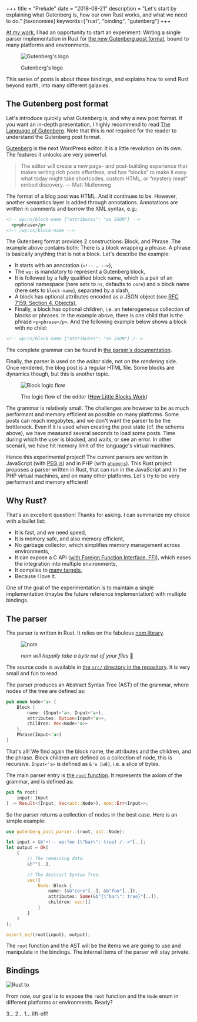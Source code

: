 +++
title = "Prelude"
date = "2018-08-21"
description = "Let's start by explaining what Gutenberg is, how our own Rust works, and what we need to do."
[taxonomies]
keywords=["rust", "binding", "gutenberg"]
+++

[At my work](https://automattic.com/), I had an opportunity to start an
experiment: Writing a single parser implementation in Rust for [the new
Gutenberg post format](https://github.com/WordPress/gutenberg), bound to
many platforms and environments.

<figure>

  ![Gutenberg's logo](./gutenberg.png)

  <figcaption>

  Gutenberg's logo

  </figcaption>

</figure>

This series of posts is about those bindings, and explains how to send
Rust beyond earth, into many different galaxies.

## The Gutenberg post format

Let's introduce quickly what Gutenberg is, and why a new post format. If
you want an in-depth presentation, I highly recommend to read [The
Language of
Gutenberg](https://lamda.blog/2018/04/22/the-language-of-gutenberg/).
Note that this is *not* required for the reader to understand the
Gutenberg post format.

[Gutenberg](https://github.com/WordPress/gutenberg) is the next
WordPress editor. It is a little revolution on its own. The features it
unlocks are very powerful.

> The editor will create a new page- and post-building experience that
> makes writing rich posts effortless, and has “blocks” to make it easy
> what today might take shortcodes, custom HTML, or “mystery meat” embed
> discovery. — Matt Mullenweg

The format of a blog post was HTML. And it continues to be. However,
another semantics layer is added through annotations. Annotations are
written in comments and borrow the XML syntax, e.g.:

```xml
<!-- wp:ns/block-name {"attributes": "as JSON"} -->
  <p>phrase</p>
<!-- /wp:ns/block-name -->
```

The Gutenberg format provides 2 constructions: Block, and Phrase. The
example above contains both: There is a block wrapping a phrase. A
phrase is basically anything that is not a block. Let's describe the
example:

- It starts with an annotation (`<!-- … -->`),
- The `wp:` is mandatory to represent a Gutenberg block,
- It is followed by a fully qualified block name, which is a pair of an
  optional namespace (here sets to `ns`, defaults to `core`) and a block
  name (here sets to `block-name`), separated by a slash,
- A block has optional attributes encoded as a JSON object (see [RFC
  7159, Section 4, Objects](https://tools.ietf.org/html/rfc7159)),
- Finally, a block has optional children, i.e. an heterogeneous
  collection of blocks or phrases. In the example above, there is one
  child that is the phrase `<p>phrase</p>`. And the following example
  below shows a block with no child:

```xml
<!-- wp:ns/block-name {"attributes": "as JSON"} /-->
```

The complete grammar can be found in [the parser's
documentation](https://hywan.github.io/gutenberg-parser-rs/gutenberg_post_parser/parser/index.html).

Finally, the parser is used on the *editor* side, not on the *rendering*
side. Once rendered, the blog post is a regular HTML file. Some blocks
are dynamics though, but this is another topic.

<figure>

  ![Block logic flow](./block-logic-flow.png)

  <figcaption>

  The logic flow of the editor ([How Little Blocks
  Work](https://make.wordpress.org/core/2017/05/05/editor-how-little-blocks-work/))

  </figcaption>

</figure>

The grammar is relatively small. The challenges are however to be as
much performant and memory efficient as possible on many platforms. Some
posts can reach megabytes, and we don't want the parser to be the
bottleneck. Even if it is used when creating the post state (cf. the
schema above), we have measured several seconds to load some posts. Time
during which the user is blocked, and waits, or see an error. In other
scenarii, we have hit memory limit of the language's virtual machines.

Hence this experimental project! The current parsers are written in
JavaScript (with [PEG.js](https://pegjs.org/)) and in PHP (with
[`phpegjs`](https://github.com/nylen/phpegjs)). This Rust project
proposes a parser written in Rust, that can run in the JavaScript and in
the PHP virtual machines, and on many other platforms. Let's try to be
very performant and memory efficient!

## Why Rust?

That's an excellent question! Thanks for asking. I can summarize my
choice with a bullet list:

- It is fast, and we need speed,
- It is memory safe, and also memory efficient,
- No garbage collector, which simplifies memory management across
  environments,
- It can expose a C API ([with Foreign Function Interface,
  FFI](https://doc.rust-lang.org/std/ffi/index.html)), which eases the
  integration into multiple environments,
- It compiles to [many
  targets](https://doc.rust-lang.org/nightly/rustc/platform-support.html),
- Because I love it.

One of the goal of the experimentation is to maintain a single
implementation (maybe the future reference implementation) with multiple
bindings.

## The parser

The parser is written in Rust. It relies on the fabulous [nom
library](https://github.com/Geal/nom/).

<figure>

  ![nom](./nom.png)

  <figcaption>

  *nom will happily take a byte out of your files* 🙂

  </figcaption>

</figure>

The source code is available in [the `src/` directory in the
repository](https://github.com/Hywan/gutenberg-parser-rs). It is very
small and fun to read.

The parser produces an Abstract Syntax Tree (AST) of the grammar, where
nodes of the tree are defined as:

```rust
pub enum Node<'a> {
    Block {
        name: (Input<'a>, Input<'a>),
        attributes: Option<Input<'a>>,
        children: Vec<Node<'a>>
    },
    Phrase(Input<'a>)
}
```

That's all! We find again the block name, the attributes and the
children, and the phrase. Block children are defined as a collection of
node, this is recursive. `Input<'a>` is defined as `&'a [u8]`, i.e. a
slice of bytes.

The main parser entry is [the `root`
function](https://hywan.github.io/gutenberg-parser-rs/gutenberg_post_parser/fn.root.html).
It represents the axiom of the grammar, and is defined as:

```rust
pub fn root(
    input: Input
) -> Result<(Input, Vec<ast::Node>), nom::Err<Input>>;
```

So the parser returns a collection of nodes in the best case. Here is an
simple example:

```rust
use gutenberg_post_parser::{root, ast::Node};

let input = &b"<!-- wp:foo {\"bar\": true} /-->"[..];
let output = Ok(
    (
        // The remaining data.
        &b""[..],

        // The Abstract Syntax Tree.
        vec![
            Node::Block {
                name: (&b"core"[..], &b"foo"[..]),
                attributes: Some(&b"{\"bar\": true}"[..]),
                children: vec![]
            }
        ]
    )
);

assert_eq!(root(input), output);
```

The `root` function and the AST will be the items we are going to use
and manipulate in the bindings. The internal items of the parser will
stay private.

## Bindings

![Rust to](./rust-to.png)

From now, our goal is to expose the `root` function and the `Node` enum
in different platforms or environments. Ready?

3… 2… 1… lift-off!

